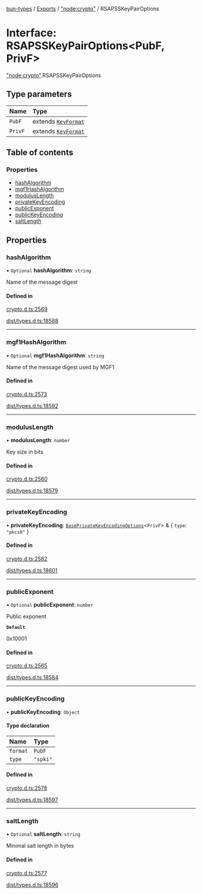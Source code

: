 [bun-types](https://github.com/oven-sh/bun-types/blob/master/api-docs/README.md) / [Exports](https://github.com/oven-sh/bun-types/blob/master/api-docs/modules.md) / ["node:crypto"](https://github.com/oven-sh/bun-types/blob/master/api-docs/modules/node_crypto_.md) / RSAPSSKeyPairOptions

# Interface: RSAPSSKeyPairOptions<PubF, PrivF\>

["node:crypto"](https://github.com/oven-sh/bun-types/blob/master/api-docs/modules/node_crypto_.md).RSAPSSKeyPairOptions

## Type parameters

| Name | Type |
| :------ | :------ |
| `PubF` | extends [`KeyFormat`](https://github.com/oven-sh/bun-types/blob/master/api-docs/modules/crypto_.md#keyformat) |
| `PrivF` | extends [`KeyFormat`](https://github.com/oven-sh/bun-types/blob/master/api-docs/modules/crypto_.md#keyformat) |

## Table of contents

### Properties

- [hashAlgorithm](https://github.com/oven-sh/bun-types/blob/master/api-docs/interfaces/node_crypto_.RSAPSSKeyPairOptions.md#hashalgorithm)
- [mgf1HashAlgorithm](https://github.com/oven-sh/bun-types/blob/master/api-docs/interfaces/node_crypto_.RSAPSSKeyPairOptions.md#mgf1hashalgorithm)
- [modulusLength](https://github.com/oven-sh/bun-types/blob/master/api-docs/interfaces/node_crypto_.RSAPSSKeyPairOptions.md#moduluslength)
- [privateKeyEncoding](https://github.com/oven-sh/bun-types/blob/master/api-docs/interfaces/node_crypto_.RSAPSSKeyPairOptions.md#privatekeyencoding)
- [publicExponent](https://github.com/oven-sh/bun-types/blob/master/api-docs/interfaces/node_crypto_.RSAPSSKeyPairOptions.md#publicexponent)
- [publicKeyEncoding](https://github.com/oven-sh/bun-types/blob/master/api-docs/interfaces/node_crypto_.RSAPSSKeyPairOptions.md#publickeyencoding)
- [saltLength](https://github.com/oven-sh/bun-types/blob/master/api-docs/interfaces/node_crypto_.RSAPSSKeyPairOptions.md#saltlength)

## Properties

### hashAlgorithm

• `Optional` **hashAlgorithm**: `string`

Name of the message digest

#### Defined in

[crypto.d.ts:2569](https://github.com/valgaze/bun-types/blob/6f8dbf8/crypto.d.ts#L2569)

[dist/types.d.ts:18588](https://github.com/valgaze/bun-types/blob/6f8dbf8/dist/types.d.ts#L18588)

___

### mgf1HashAlgorithm

• `Optional` **mgf1HashAlgorithm**: `string`

Name of the message digest used by MGF1

#### Defined in

[crypto.d.ts:2573](https://github.com/valgaze/bun-types/blob/6f8dbf8/crypto.d.ts#L2573)

[dist/types.d.ts:18592](https://github.com/valgaze/bun-types/blob/6f8dbf8/dist/types.d.ts#L18592)

___

### modulusLength

• **modulusLength**: `number`

Key size in bits

#### Defined in

[crypto.d.ts:2560](https://github.com/valgaze/bun-types/blob/6f8dbf8/crypto.d.ts#L2560)

[dist/types.d.ts:18579](https://github.com/valgaze/bun-types/blob/6f8dbf8/dist/types.d.ts#L18579)

___

### privateKeyEncoding

• **privateKeyEncoding**: [`BasePrivateKeyEncodingOptions`](https://github.com/oven-sh/bun-types/blob/master/api-docs/interfaces/crypto_.BasePrivateKeyEncodingOptions.md)<`PrivF`\> & { `type`: ``"pkcs8"``  }

#### Defined in

[crypto.d.ts:2582](https://github.com/valgaze/bun-types/blob/6f8dbf8/crypto.d.ts#L2582)

[dist/types.d.ts:18601](https://github.com/valgaze/bun-types/blob/6f8dbf8/dist/types.d.ts#L18601)

___

### publicExponent

• `Optional` **publicExponent**: `number`

Public exponent

**`Default`**

0x10001

#### Defined in

[crypto.d.ts:2565](https://github.com/valgaze/bun-types/blob/6f8dbf8/crypto.d.ts#L2565)

[dist/types.d.ts:18584](https://github.com/valgaze/bun-types/blob/6f8dbf8/dist/types.d.ts#L18584)

___

### publicKeyEncoding

• **publicKeyEncoding**: `Object`

#### Type declaration

| Name | Type |
| :------ | :------ |
| `format` | `PubF` |
| `type` | ``"spki"`` |

#### Defined in

[crypto.d.ts:2578](https://github.com/valgaze/bun-types/blob/6f8dbf8/crypto.d.ts#L2578)

[dist/types.d.ts:18597](https://github.com/valgaze/bun-types/blob/6f8dbf8/dist/types.d.ts#L18597)

___

### saltLength

• `Optional` **saltLength**: `string`

Minimal salt length in bytes

#### Defined in

[crypto.d.ts:2577](https://github.com/valgaze/bun-types/blob/6f8dbf8/crypto.d.ts#L2577)

[dist/types.d.ts:18596](https://github.com/valgaze/bun-types/blob/6f8dbf8/dist/types.d.ts#L18596)
